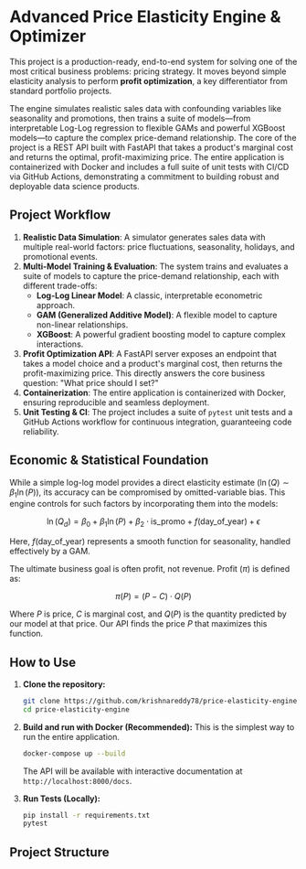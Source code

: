 # Advanced Price Elasticity Engine & Optimizer

This project is a production-ready, end-to-end system for solving one of the most critical business problems: pricing strategy. It moves beyond simple elasticity analysis to perform **profit optimization**, a key differentiator from standard portfolio projects.

The engine simulates realistic sales data with confounding variables like seasonality and promotions, then trains a suite of models—from interpretable Log-Log regression to flexible GAMs and powerful XGBoost models—to capture the complex price-demand relationship. The core of the project is a REST API built with FastAPI that takes a product's marginal cost and returns the optimal, profit-maximizing price. The entire application is containerized with Docker and includes a full suite of unit tests with CI/CD via GitHub Actions, demonstrating a commitment to building robust and deployable data science products.

## Project Workflow

1.  **Realistic Data Simulation**: A simulator generates sales data with multiple real-world factors: price fluctuations, seasonality, holidays, and promotional events.
2.  **Multi-Model Training & Evaluation**: The system trains and evaluates a suite of models to capture the price-demand relationship, each with different trade-offs:
    * **Log-Log Linear Model**: A classic, interpretable econometric approach.
    * **GAM (Generalized Additive Model)**: A flexible model to capture non-linear relationships.
    * **XGBoost**: A powerful gradient boosting model to capture complex interactions.
3.  **Profit Optimization API**: A FastAPI server exposes an endpoint that takes a model choice and a product's marginal cost, then returns the profit-maximizing price. This directly answers the core business question: "What price should I set?"
4.  **Containerization**: The entire application is containerized with Docker, ensuring reproducible and seamless deployment.
5.  **Unit Testing & CI**: The project includes a suite of `pytest` unit tests and a GitHub Actions workflow for continuous integration, guaranteeing code reliability.

## Economic & Statistical Foundation

While a simple log-log model provides a direct elasticity estimate ($\ln(Q) \sim \beta_1 \ln(P)$), its accuracy can be compromised by omitted-variable bias. This engine controls for such factors by incorporating them into the models:

<div align="center">

$\ln(Q_d) = \beta_0 + \beta_1 \ln(P) + \beta_2 \cdot \text{is\_promo} + f(\text{day\_of\_year}) + \epsilon$

</div>

Here, $f(\text{day\_of\_year})$ represents a smooth function for seasonality, handled effectively by a GAM.

The ultimate business goal is often profit, not revenue. Profit ($\pi$) is defined as:

<div align="center">

$\pi(P) = (P - C) \cdot Q(P)$

</div>

Where $P$ is price, $C$ is marginal cost, and $Q(P)$ is the quantity predicted by our model at that price. Our API finds the price $P$ that maximizes this function.

## How to Use

1.  **Clone the repository:**
    ```bash
    git clone https://github.com/krishnareddy78/price-elasticity-engine.git
    cd price-elasticity-engine
    ```

2.  **Build and run with Docker (Recommended):**
    This is the simplest way to run the entire application.
    ```bash
    docker-compose up --build
    ```
    The API will be available with interactive documentation at `http://localhost:8000/docs`.

3.  **Run Tests (Locally):**
    ```bash
    pip install -r requirements.txt
    pytest
    ```

## Project Structure
